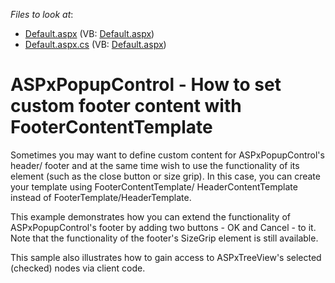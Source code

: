 <!-- default file list -->
*Files to look at*:

* [Default.aspx](./CS/WebSite/Default.aspx) (VB: [Default.aspx](./VB/WebSite/Default.aspx))
* [Default.aspx.cs](./CS/WebSite/Default.aspx.cs) (VB: [Default.aspx](./VB/WebSite/Default.aspx))
<!-- default file list end -->
# ASPxPopupControl - How to set custom footer content with FooterContentTemplate


<p>Sometimes you may want to define custom content for ASPxPopupControl's header/ footer and at the same time wish to use the functionality of its element (such as the close button or size grip). In this case, you can create your template using FooterContentTemplate/ HeaderContentTemplate instead of  FooterTemplate/HeaderTemplate.</p><p>This example demonstrates how you can extend the functionality of ASPxPopupControl's footer by adding two buttons - OK and Cancel - to it. Note that the functionality of the footer's SizeGrip element is still available.</p><p>This sample also illustrates how to gain access to ASPxTreeView's selected (checked) nodes via client code.</p>

<br/>


